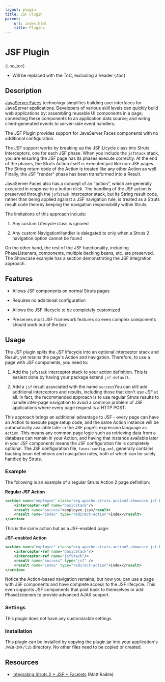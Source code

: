 ```yaml
---
layout: plugin
title: JSF Plugin
parent:
    url: index.html
    title: Plugins
---
```


# JSF Plugin
{:.no_toc}

* Will be replaced with the ToC, excluding a header
{:toc}

## Description

[JavaServer Faces](http://java.sun.com/j2ee/javaserverfaces) technology simplifies building user interfaces for JavaServer applications. Developers of various skill levels can quickly build web applications by: assembling reusable UI components in a page; connecting these components to an application data source; and wiring client-generated events to server-side event handlers.

The JSF Plugin provides support for JavaServer Faces components with no additional configuration.

The JSF support works by breaking up the JSF Licycle class into Struts Interceptors, one for each JSF phase.  When you include the `jsfStack` stack, you are ensuring the JSF page has its phases execute correctly.  At the end of the phases, the Struts Action itself is executed just like non-JSF pages.  The String return code of the Action is treated like any other Action as well.  Finally, the JSF "render" phase has been transformed into a Result.

JavaServer Faces also has a concept of an "action", which are generally executed in response to a button click.  The handling of the JSF action is preserved through the `jsfStack` Interceptor stack, but its String result code, rather than being applied against a JSF navigation rule, is treated as a Struts result code thereby keeping the navigation responsibility within Struts.

The limitations of this approach include:

1. Any custom Lifecycle class is ignored

2. Any custom NavigationHandler is delegated to only when a Struts 2 navigation option cannot be found

On the other hand, the rest of the JSF functionality, including PhaseListeners, components, multiple backing beans, etc. are preserved.  The Showcase example has a section demonstrating the JSF integration approach.

## Features

+ Allows JSF components on normal Struts pages

+ Requires no additional configuration

+ Allows the JSF lifecycle to be completely customized

+ Preserves most JSF framework features so even complex components should work out of the box

## Usage

The JSF plugin splits the JSF lifecycle into an optional Interceptor stack and Result, yet retains the page's Action and navigation. Therefore, to use a page with JSF components, you need to:

1. Add the `jsfStack` interceptor stack to your action definition.  This is easiest done by having your package extend `jsf-default`.

2. Add a `jsf` result associated with the name `success`You can still add additional interceptors and results, including those that don't use JSF at all.  In fact, the recommended approach is to use regular Struts results to handle inter-page navigation to avoid a common problem of JSF applications where every page request is a HTTP POST.

This approach brings an additional advantage to JSF - every page can have an Action to execute page setup code, and the same Action instance will be automatically available later in the JSF page's expression language as `action`.  This means any common page logic such as retrieving data from a database can remain in your Action, and having that instance available later in your JSF components means the JSF configuration file is completely optional.  The JSF configuration file, `faces-config.xml`, generally contains backing bean definitions and navigation rules, both of which can be solely handled by Struts.

### Example

The following is an example of a regular Struts Action 2 page definition:

**Regular JSF Action**

```xml
<action name="employee" class="org.apache.struts.action2.showcase.jsf.EmployeeAction">
    <interceptor-ref name="basicStack"/>
    <result name="success">employee.jsp</result>
    <result name="index" type="redirect-action">index</result>
</action>
```

This is the same action but as a JSF-enabled page:

**JSF-enabled Action**

```xml
<action name="employee" class="org.apache.struts.action2.showcase.jsf.EmployeeAction">
    <interceptor-ref name="basicStack"/>
    <interceptor-ref name="jsfStack"/>
    <result name="success" type="jsf" />
    <result name="index" type="redirect-action">index</result>
</action>
```

Notice the Action-based navigation remains, but now you can use a page with JSF components and have complete access to the JSF lifecycle. This even supports JSF components that post back to themselves or add PhaseListeners to provide advanced AJAX support.

### Settings

This plugin does not have any customizable settings.

### Installation

This plugin can be installed by copying the plugin jar into your application's `/WEB-INF/lib` directory.  No other files need to be copied or created.

## Resources

+ [Integrating Struts 2 + JSF + Facelets](http://raibledesigns.com/rd/entry/integrating_struts_2_jsf_facelets) (Matt Raible)
